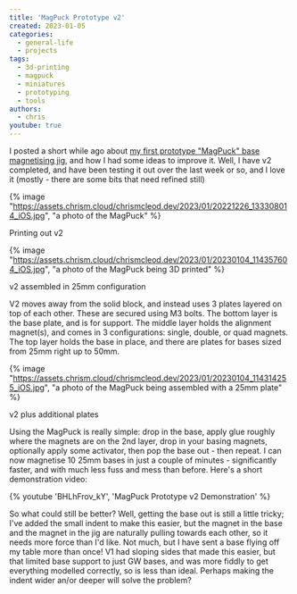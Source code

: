 ```yaml
---
title: 'MagPuck Prototype v2'
created: 2023-01-05
categories:
  - general-life
  - projects
tags:
  - 3d-printing
  - magpuck
  - miniatures
  - prototyping
  - tools
authors:
  - chris
youtube: true
---
```


I posted a short while ago about [my first prototype "MagPuck" base magnetising jig](https://chrismcleod.dev/2022/12/24/my-first-prototype/), and how I had some ideas to improve it. Well, I have v2 completed, and have been testing it out over the last week or so, and I love it (mostly - there are some bits that need refined still)

{% image "https://assets.chrism.cloud/chrismcleod.dev/2023/01/20221226_133308014_iOS.jpg", "a photo of the MagPuck" %}

Printing out v2

{% image "https://assets.chrism.cloud/chrismcleod.dev/2023/01/20230104_114357604_iOS.jpg", "a photo of the MagPuck being 3D printed" %}

v2 assembled in 25mm configuration

V2 moves away from the solid block, and instead uses 3 plates layered on top of each other. These are secured using M3 bolts. The bottom layer is the base plate, and is for support. The middle layer holds the alignment magnet(s), and comes in 3 configurations: single, double, or quad magnets. The top layer holds the base in place, and there are plates for bases sized from 25mm right up to 50mm.

{% image "https://assets.chrism.cloud/chrismcleod.dev/2023/01/20230104_114314255_iOS.jpg", "a photo of the MagPuck being assembled with a 25mm plate" %}

v2 plus additional plates

Using the MagPuck is really simple: drop in the base, apply glue roughly where the magnets are on the 2nd layer, drop in your basing magnets, optionally apply some activator, then pop the base out - then repeat. I can now magnetise 10 25mm bases in just a couple of minutes - significantly faster, and with much less fuss and mess than before. Here's a short demonstration video:

{% youtube 'BHLhFrov_kY', 'MagPuck Prototype v2 Demonstration' %}

So what could still be better? Well, getting the base out is still a little tricky; I've added the small indent to make this easier, but the magnet in the base and the magnet in the jig are naturally pulling towards each other, so it needs more force than I'd like. Not much, but I have sent a base flying off my table more than once! V1 had sloping sides that made this easier, but that limited base support to just GW bases, and was more fiddly to get everything modelled correctly, so is less than ideal. Perhaps making the indent wider an/or deeper will solve the problem?
